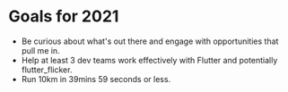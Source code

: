 # Goals for 2021

- Be curious about what's out there and engage with opportunities that pull me in.
- Help at least 3 dev teams work effectively with Flutter and potentially flutter_flicker.
- Run 10km in 39mins 59 seconds or less.